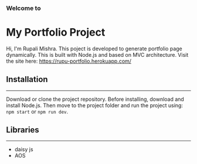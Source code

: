 ### Welcome to
# My Portfolio Project

Hi, I'm Rupali Mishra. This poject is developed to generate portfolio page dynamically. This is built with Node.js and based on MVC architecture.
Visit the site here: <https://rupu-portfolio.herokuapp.com/>

## Installation

---

Download or clone the project repository. Before installing, download and install Node.js. Then move to the project folder and run the project using: `npm start` or `npm run dev`.

## Libraries

---

- daisy js
- AOS
